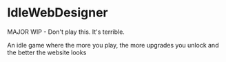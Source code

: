 # IdleWebDesigner

MAJOR WIP - Don't play this. It's terrible.

An idle game where the more you play, the more upgrades you unlock and the better the website looks
